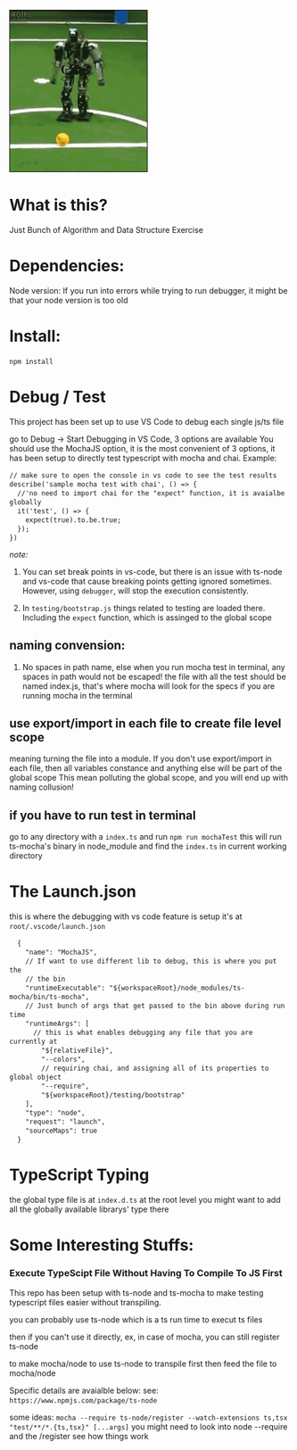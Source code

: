 ![Better algorithm, better robot](./robot.gif)
# What is this?
Just Bunch of Algorithm and Data Structure Exercise

# Dependencies:
Node version:
If you run into errors while trying to run debugger, it might be that your node version is too old

# Install:
`npm install`

# Debug / Test
This project has been set up to use VS Code to debug each single js/ts file 

go to Debug -> Start Debugging in VS Code, 3 options are available
You should use the MochaJS option, it is the most convenient of 3 options, it has been setup to directly test typescript with mocha and chai.
Example:
```
// make sure to open the console in vs code to see the test results
describe('sample mocha test with chai', () => {
  //'no need to import chai for the "expect" function, it is avaialbe globally
  it('test', () => {
    expect(true).to.be.true;
  });
})
```
*note:*
1) You can set break points in vs-code, but there is an issue with ts-node and vs-code that cause breaking points getting ignored sometimes.
  However, using `debugger`, will stop the execution consistently.

2) In `testing/bootstrap.js` things related to testing are loaded there.
Including the `expect` function, which is assinged to the global scope

## naming convension:
1) No spaces in path name, else when you run mocha test in terminal, any spaces in path would not
be escaped!
the file with all the test should be named index.js, that's where mocha will look for the specs if you
are running mocha in the terminal

## use export/import in each file to create file level scope
meaning turning the file into a module.
If you don't use export/import in each file, then all variables constance and anything else will be part of the global scope
This mean polluting the global scope, and you will end up with naming collusion!

## if you have to run test in terminal
go to any directory with a `index.ts` and run `npm run mochaTest`
this will run ts-mocha's binary in node_module and find the `index.ts` in current working directory

# The Launch.json

this is where the debugging with vs code feature is setup 
it's at `root/.vscode/launch.json`
```
  {
    "name": "MochaJS",
    // If want to use different lib to debug, this is where you put the
    // the bin
    "runtimeExecutable": "${workspaceRoot}/node_modules/ts-mocha/bin/ts-mocha",
    // Just bunch of args that get passed to the bin above during run time
    "runtimeArgs": [
      // this is what enables debugging any file that you are currently at
        "${relativeFile}",
        "--colors",
        // requiring chai, and assigning all of its properties to global object
        "--require",
        "${workspaceRoot}/testing/bootstrap"
    ],
    "type": "node",
    "request": "launch",
    "sourceMaps": true
  }
```

# TypeScript Typing

the global type file is at `index.d.ts` at the root level
you might want to add all the globally available librarys' type there

# Some Interesting Stuffs:
### Execute TypeScipt File Without Having To Compile To JS First

This repo has been setup with ts-node and ts-mocha to make testing typescript files easier without transpiling.

you can probably use ts-node which is a ts run time to execut ts files

then if you can't use it directly, ex, in case of mocha, you can still register ts-node

to make mocha/node to use ts-node to transpile first then feed the file to mocha/node

Specific details are avaialble below:
see: `https://www.npmjs.com/package/ts-node`

some ideas:
`mocha --require ts-node/register --watch-extensions ts,tsx "test/**/*.{ts,tsx}" [...args]`
you might need to look into node --require and the /register see how things work
